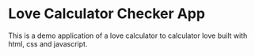 # Love Calculator Checker App
This is a demo application of a love calculator to calculator love built with html, css and javascript.


